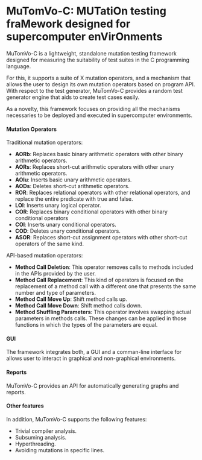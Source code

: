 # MuTomVo-C: MUTatiOn testing fraMework designed for supercomputer enVirOnments

MuTomVo-C is a lightweight, standalone mutation testing framework designed for measuring the suitability of test suites in the C programming language.

For this, it supports a suite of X mutation operators, and a mechanism that allows the user to design its own mutation operators based on program API. With respect to the test generator, MuTomVo-C provides a random test generator engine that aids to create test cases easily.

As a novelty, this framework focuses on providing all the mechanisms necessaries to be deployed and executed in supercomputer environments.

#### Mutation Operators

Traditional mutation operators:
* **AORb**: Replaces basic binary arithmetic operators with other binary arithmetic operators.
* **AORs**: Replaces short-cut arithmetic operators with other unary arithmetic operators.
* **AOIu**: Inserts basic unary arithmetic operators.
* **AODs**: Deletes short-cut arithmetic operators.
* **ROR**: Replaces relational operators with other relational operators, and replace the entire predicate with true
and false.
* **LOI**: Inserts unary logical operator.
* **COR**: Replaces binary conditional operators with other binary conditional operators
* **COI**: Inserts unary conditional operators.
* **COD**: Deletes unary conditional operators.
* **ASOR**:  Replaces short-cut assignment operators with other short-cut operators of the same kind.

API-based mutation operators:
* **Method Call Deletion**: This operator removes calls to methods included in the APIs provided by the user.
* **Method Call Replacement**: This kind of operators is focused on the replacement of a method call with
a different one that presents the same number and type of parameters.
* **Method Call Move Up**:  Shift method calls up.
* **Method Call Move Down**: Shift method calls down.
* **Method Shuffling Parameters**: This operator  involves swapping actual parameters in methods calls. These changes can be applied in those functions in which the types of the parameters are equal.

#### GUI
The framework integrates both, a GUI and a comman-line interface for allows user to interact in graphical and non-graphical environments.

#### Reports
MuTomVo-C provides an API for automatically generating graphs and reports.


#### Other features
In addition, MuTomVo-C supports the following features:
* Trivial compiler analysis.
* Subsuming analysis.
* Hyperthreading.
* Avoiding mutations in specific lines.
